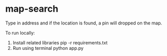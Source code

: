 # map-search
Type in address and if the location is found, a pin will dropped on the map.

To run locally:
1. Install related libraries
pip -r requirements.txt
2. Run using terminal
python app.py
